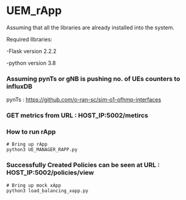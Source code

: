 # UEM_rApp

Assuming that all the libraries are already installed into the system.

Required lIbraries:

-Flask version 2.2.2

-python version 3.8

### Assuming pynTs or gNB is pushing no. of UEs counters to influxDB 

pynTs : https://github.com/o-ran-sc/sim-o1-ofhmp-interfaces

### GET metrics from URL : HOST_IP:5002/metircs

### How to run rApp

```
# Bring up rApp
python3 UE_MANAGER_RAPP.py

```

### Successfully Created Policies can be seen at URL : HOST_IP:5002/policies/view


```
# Bring up mock xApp
python3 load_balancing_xapp.py

```
